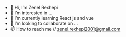 - 👋 Hi, I’m Zenel Rexhepi
- 👀 I’m interested in ...
- 🌱 I’m currently learning React js and vue 
- 💞️ I’m looking to collaborate on ...
- 📫 How to reach me // zenel.rexhepi2001@gmail.com

<!---
zenelrexhepi2001/zenelrexhepi2001 is a ✨ special ✨ repository because its `README.md` (this file) appears on your GitHub profile.
You can click the Preview link to take a look at your changes.
--->
